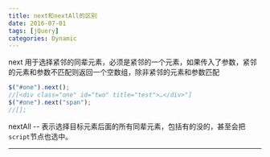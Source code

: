 ```yaml
---
title: next和nextAll的区别
date: 2016-07-01
tags: [jQuery]
categories: Dynamic
---
```


next 用于选择紧邻的同辈元素，必须是紧邻的一个元素，如果传入了参数，紧邻的元素和参数不匹配则返回一个空数组，除非紧邻的元素和参数匹配

```javascript
$("#one").next();
//[<div class=​"one" id=​"two" title=​"test">​…​</div>​"]
$("#one").next("span");
//[];
```

nextAll -- 表示选择目标元素后面的所有同辈元素，包括有的没的，甚至会把`script`节点也选中。

---


